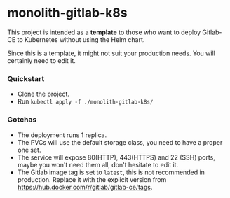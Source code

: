 # monolith-gitlab-k8s

This project is intended as a **template** to those who want to deploy Gitlab-CE to Kubernetes without using the Helm chart. 

Since this is a template, it might not suit your production needs. You will certainly need to edit it.

### Quickstart

* Clone the project.
* Run `kubectl apply -f ./monolith-gitlab-k8s/`

### Gotchas

* The deployment runs 1 replica.
* The PVCs will use the default storage class, you need to have a proper one set.
* The service will expose 80(HTTP), 443(HTTPS) and 22 (SSH) ports, maybe you won't need them all, don't hesitate to edit it.
* The Gitlab image tag is set to `latest`, this is not recommended in production. Replace it with the explicit version from https://hub.docker.com/r/gitlab/gitlab-ce/tags.

